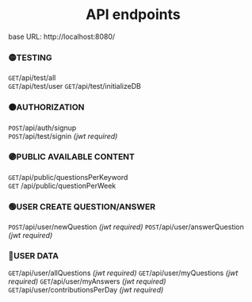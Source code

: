 # <center> API endpoints </center>


base URL: http://localhost:8080/

### 🟡TESTING 
`GET`/api/test/all           
`GET`/api/test/user
`GET`/api/test/initializeDB



### 🟠AUTHORIZATION 
`POST`/api/auth/signup           
`POST`/api/test/signin          *(jwt required)*


###  🟣PUBLIC AVAILABLE CONTENT 
`GET`/api/public/questionsPerKeyword          
`GET` /api/public/questionPerWeek       


###  🟢USER CREATE QUESTION/ANSWER 
`POST`/api/user/newQuestion *(jwt required)*
`POST`/api/user/answerQuestion *(jwt required)*


### 🔵USER DATA 
`GET`/api/user/allQuestions *(jwt required)*
`GET`/api/user/myQuestions *(jwt required)*
`GET`/api/user/myAnswers   *(jwt required)*
`GET`/api/user/contributionsPerDay *(jwt required)*


